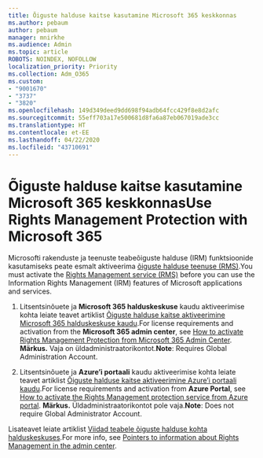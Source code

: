 ```yaml
---
title: Õiguste halduse kaitse kasutamine Microsoft 365 keskkonnas
ms.author: pebaum
author: pebaum
manager: mnirkhe
ms.audience: Admin
ms.topic: article
ROBOTS: NOINDEX, NOFOLLOW
localization_priority: Priority
ms.collection: Adm_O365
ms.custom:
- "9001670"
- "3737"
- "3820"
ms.openlocfilehash: 149d349deed9dd698f94adb64fcc429f8e8d2afc
ms.sourcegitcommit: 55eff703a17e500681d8fa6a87eb067019ade3cc
ms.translationtype: HT
ms.contentlocale: et-EE
ms.lasthandoff: 04/22/2020
ms.locfileid: "43710691"
---
```

# <a name="use-rights-management-protection-with-microsoft-365"></a><span data-ttu-id="a116b-102">Õiguste halduse kaitse kasutamine Microsoft 365 keskkonnas</span><span class="sxs-lookup"><span data-stu-id="a116b-102">Use Rights Management Protection with Microsoft 365</span></span>

<span data-ttu-id="a116b-103">Microsofti rakenduste ja teenuste teabeõiguste halduse (IRM) funktsioonide kasutamiseks peate esmalt aktiveerima [õiguste halduse teenuse (RMS)](https://docs.microsoft.com/azure/information-protection/what-is-azure-rms).</span><span class="sxs-lookup"><span data-stu-id="a116b-103">You must activate the [Rights Management service (RMS)](https://docs.microsoft.com/azure/information-protection/what-is-azure-rms) before you can use the Information Rights Management (IRM) features of Microsoft applications and services.</span></span>

1. <span data-ttu-id="a116b-104">Litsentsinõuete ja **Microsoft 365 halduskeskuse** kaudu aktiveerimise kohta leiate teavet artiklist [Õiguste halduse kaitse aktiveerimine Microsoft 365 halduskeskuse kaudu](https://docs.microsoft.com/azure/information-protection/activate-office365).</span><span class="sxs-lookup"><span data-stu-id="a116b-104">For license requirements and activation from the **Microsoft 365 admin center**, see [How to activate Rights Management Protection from Microsoft 365 Admin Center](https://docs.microsoft.com/azure/information-protection/activate-office365).</span></span> <span data-ttu-id="a116b-105">**Märkus.** Vaja on üldadministraatorikontot.</span><span class="sxs-lookup"><span data-stu-id="a116b-105">**Note**: Requires Global Administration Account.</span></span>

2. <span data-ttu-id="a116b-106">Litsentsinõuete ja **Azure’i portaali** kaudu aktiveerimise kohta leiate teavet artiklist [Õiguste halduse kaitse aktiveerimine Azure’i portaali kaudu](https://docs.microsoft.com/azure/information-protection/activate-azure).</span><span class="sxs-lookup"><span data-stu-id="a116b-106">For license requirements and activation from **Azure Portal**, see [How to activate the Rights Management protection service from Azure portal](https://docs.microsoft.com/azure/information-protection/activate-azure).</span></span> <span data-ttu-id="a116b-107">**Märkus.** Üldadministraatorikontot pole vaja.</span><span class="sxs-lookup"><span data-stu-id="a116b-107">**Note**: Does not require Global Administrator Account.</span></span>

<span data-ttu-id="a116b-108">Lisateavet leiate artiklist [Viidad teabele õiguste halduse kohta halduskeskuses](https://docs.microsoft.com/office365/enterprise/activate-rms-in-office-365).</span><span class="sxs-lookup"><span data-stu-id="a116b-108">For more info, see [Pointers to information about Rights Management in the admin center](https://docs.microsoft.com/office365/enterprise/activate-rms-in-office-365).</span></span>

